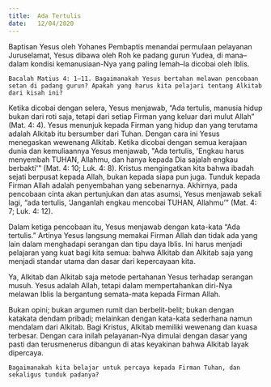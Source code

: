 ```yaml
---
title:  Ada Tertulis
date:   12/04/2020
---
```


Baptisan Yesus oleh Yohanes Pembaptis menandai permulaan pelayanan Juruselamat, Yesus dibawa oleh Roh ke padang gurun Yudea, di mana–dalam kondisi kemanusiaan-Nya yang paling lemah–Ia dicobai oleh Iblis. 

`Bacalah Matius 4: 1–11. Bagaimanakah Yesus bertahan melawan pencobaan setan di padang gurun? Apakah yang harus kita pelajari tentang Alkitab dari kisah ini?` 

Ketika dicobai dengan selera, Yesus menjawab, “Ada tertulis, manusia hidup bukan dari roti saja, tetapi dari setiap Firman yang keluar dari mulut Allah” (Mat. 4: 4). Yesus menunjuk kepada Firman yang hidup dan yang terutama adalah Alkitab itu bersumber dari Tuhan. Dengan cara ini Yesus menegaskan wewenang Alkitab. Ketika dicobai dengan semua kerajaan dunia dan kemuliaannya Yesus menjawab, "Ada tertulis, 'Engkau harus menyembah TUHAN, Allahmu, dan hanya kepada Dia sajalah engkau berbakti'" (Mat. 4: 10; Luk. 4: 8). Kristus mengingatkan kita bahwa ibadah sejati berpusat kepada Allah, bukan kepada siapa pun juga. Tunduk kepada Firman Allah adalah penyembahan yang sebenarnya. Akhirnya, pada pencobaan cinta akan pertunjukan dan atas asumsi, Yesus menjawab sekali lagi, “ada tertulis, ‘Janganlah engkau mencobai TUHAN, Allahmu’” (Mat. 4: 7; Luk. 4: 12). 

Dalam ketiga pencobaan itu, Yesus menjawab dengan kata-kata “Ada tertulis.” Artinya Yesus langsung memakai Firman Allah dan tidak ada yang lain dalam menghadapi serangan dan tipu daya Iblis. Ini harus menjadi pelajaran yang kuat bagi kita semua: bahwa Alkitab dan Alkitab saja yang menjadi standar utama dan dasar dari kepercayaan kita. 

Ya, Alkitab dan Alkitab saja metode pertahanan Yesus terhadap serangan musuh. Yesus adalah Allah, tetapi dalam mempertahankan diri-Nya melawan Iblis Ia bergantung semata-mata kepada Firman Allah. 

Bukan opini; bukan argumen rumit dan berbelit-belit; bukan dengan katakata dendam pribadi; melainkan dengan kata-kata sederhana namun mendalam dari Alkitab. Bagi Kristus, Alkitab memiliki wewenang dan kuasa terbesar. Dengan cara inilah pelayanan-Nya dimulai dengan dasar yang pasti dan terusmenerus dibangun di atas keyakinan bahwa Alkitab layak dipercaya. 

`Bagaimanakah kita belajar untuk percaya kepada Firman Tuhan, dan sekaligus tunduk padanya?`